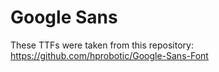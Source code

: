 # Google Sans
These TTFs were taken from this repository: https://github.com/hprobotic/Google-Sans-Font
